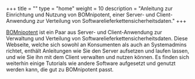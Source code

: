 +++
title = ""
type = "home"
weight = 10
description = "Anleitung zur Einrichtung und Nutzung von BOMnipotent, einer Server- und Client-Anwendung zur Verteilung von Softwarelieferkettensicherheitsdaten."
+++

[BOMnipotent](https://www.bomnipotent.de/de) ist ein Paar aus Server- und Client-Anwendung zur Verwaltung und Verteilung von Softwarelieferkettensicherheitsdaten. Diese Webseite, welche sich sowohl an Konsumenten als auch an Systemadmins richtet, enthält Anleitungen wie Sie den Server aufsetzen und laufen lassen, und wie Sie ihn mit dem Client verwalten und nutzen können. Es finden sich weiterhin einige Tutorials wie andere Software aufgesetzt und genutzt werden kann, die gut zu BOMnipotent passt.
